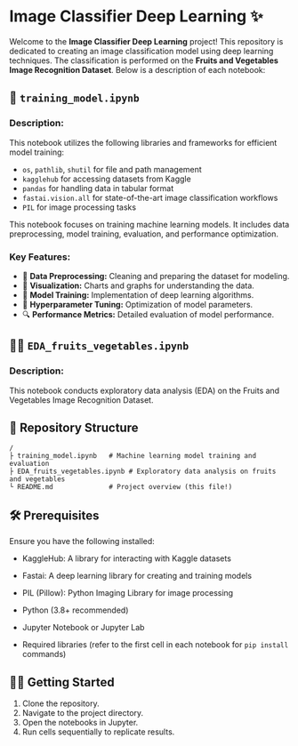 # Image Classifier Deep Learning ✨

Welcome to the **Image Classifier Deep Learning** project! This repository is dedicated to creating an image classification model using deep learning techniques. The classification is performed on the **Fruits and Vegetables Image Recognition Dataset**. Below is a description of each notebook:

## 🔢 `training_model.ipynb`

### Description:
This notebook utilizes the following libraries and frameworks for efficient model training:
- `os`, `pathlib`, `shutil` for file and path management
- `kagglehub` for accessing datasets from Kaggle
- `pandas` for handling data in tabular format
- `fastai.vision.all` for state-of-the-art image classification workflows
- `PIL` for image processing tasks

This notebook focuses on training machine learning models. It includes data preprocessing, model training, evaluation, and performance optimization.

### Key Features:
- 🔄 **Data Preprocessing:** Cleaning and preparing the dataset for modeling.
- 🎨 **Visualization:** Charts and graphs for understanding the data.
- 🔨 **Model Training:** Implementation of deep learning algorithms.
- 🔬 **Hyperparameter Tuning:** Optimization of model parameters.
- 🔍 **Performance Metrics:** Detailed evaluation of model performance.

## 🍎🍓 `EDA_fruits_vegetables.ipynb`

### Description:
This notebook conducts exploratory data analysis (EDA) on the Fruits and Vegetables Image Recognition Dataset.

## 📁 Repository Structure

```
/
├️ training_model.ipynb   # Machine learning model training and evaluation
├️ EDA_fruits_vegetables.ipynb # Exploratory data analysis on fruits and vegetables
└️ README.md              # Project overview (this file!)
```

## 🛠️ Prerequisites

Ensure you have the following installed:
- KaggleHub: A library for interacting with Kaggle datasets
- Fastai: A deep learning library for creating and training models
- PIL (Pillow): Python Imaging Library for image processing

- Python (3.8+ recommended)
- Jupyter Notebook or Jupyter Lab
- Required libraries (refer to the first cell in each notebook for `pip install` commands)

## 🏃‍♂️ Getting Started
1. Clone the repository.
2. Navigate to the project directory.
3. Open the notebooks in Jupyter.
4. Run cells sequentially to replicate results.

